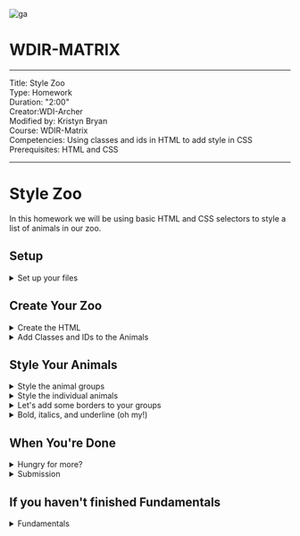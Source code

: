 ![ga](http://mobbook.generalassemb.ly/ga_cog.png)

# WDIR-MATRIX

---
Title: Style Zoo <br>
Type: Homework<br>
Duration: "2:00"<br>
Creator:WDI-Archer<br>
    Modified by: Kristyn Bryan<br>
    Course: WDIR-Matrix<br>
Competencies: Using classes and ids in HTML to add style in CSS  <br>
Prerequisites: HTML and CSS <br>

---

# Style Zoo

In this homework we will be using basic HTML and CSS selectors to style a list of animals in our zoo.

## Setup
<details><summary>Set up your files</summary>
1. Make a file inside your `homework` folder for w01d03 called `index.html`.<br> 
2. Write all of your HTML in `index.html`. <br> 
3. Create another file inside this same folder called `style.css`.<br> 
4. Connect the CSS file to your HTML file.<br> 
5. Write all of your styling code inside this file.<br> 

<details><summary>Need a refresher on how to connect your CSS to your HTML?</summary>
   - Place a link tag inside the `head` section of your HTML file that refers to your css file:    
    `<link rel="stylesheet" href="style.css">`
</details>
</details>

## Create Your Zoo

<details><summary>Create the HTML</summary>

- Make a list of animals!
- Create an HTML file with a boilerplate.
- Add an unordered list of the following animals:  
    1. mouse  
    2. canary  
    3. penguin  
    4. salmon  
    5. cat  
    6. goldfish  
    7. dog  
    8. sheep  
    9. parakeet  
    10. tuna  

<hr>
&#x1F534; **Commit your work.** <br>
The commit message should read: <br>
"1st commit -  initial HTML setup".
<hr>

</details>


<details><summary>Add Classes and IDs to the Animals</summary>

Based on your knowledge of these animals, assign the following:

1. Class `mammal` to all the mammals.
2. Class `bird` to all the birds.
3. Class `fish` to all the fish.
4. ID of the name of the animal to each of the animals (ex: `<li class="fish" id="tuna">tuna</li>`)

<hr>
&#x1F534; **Commit your work.** <br>
The commit message should read: <br>
"2nd commit -  classes and IDs added to HTML".
<hr>

</details>

## Style Your Animals

<details><summary>Style the animal groups</summary>

1. Create a css file (name it `style.css`) and connect it to your html document
1. Make all the text of the mammals red
1. Make all the text of the birds blue
1. Make all the text of the fish orange

    <details><summary>What yours should look like</summary>
    ![Answer1](http://i.imgur.com/jkCG6id.png)
    </details>

<hr>
&#x1F534; **Commit your work.** <br>
The commit message should read: <br>
"3rd commit -  added styling to classes".
<hr>

</details>

<details><summary>Style the individual animals</summary>

- Add a **background color** to the following animals:

1. mouse: lightgray 
1. canary: orangeRed  
1. penguin: black 
1. salmon: salmon
1. cat: sienna 
1. goldfish: gold 
1. dog: tan 
1. sheep: steelBlue 
1. parakeet: lime 
1. tuna: purple 

    <details><summary>What yours should look like</summary>
    ![Answer2](http://i.imgur.com/fMfxMbu.png)
    </details>

<hr>
&#x1F534; **Commit your work.** <br>
The commit message should read: <br>
"4th commit - added styling to ids".
<hr>

</details>

<details><summary>Let's add some borders to your groups</summary>

1. Add a margin of 10px to all of the `li`s

In addition, add a border (5px solid) with the specified color to your classes:

1. mammal - PaleVioletRed
1. bird - CornflowerBlue
1. fish - DarkSlateGray

    <details><summary>What yours should look like</summary>
    ![Answer3](http://i.imgur.com/jQoE9dw.png)
    </details>
  
<hr>
&#x1F534; **Commit your work.** <br>
The commit message should read: <br>
"5th commit - styled borders".
<hr>

</details>

<details><summary>Bold, italics, and underline (oh my!)</summary>

1. Make the mammals bold
1. Make the birds italic
1. Make the fish underlined
1. Strikethrough your least favorite animal on the list. 
    <details><summary>What yours should look like</summary>
        ![Answer4](http://i.imgur.com/13TCWa5.png)
    </details>
    
    <hr>
&#x1F534; **Commit your work.** <br>
The commit message should read: <br>
"6th commit -  bold, italics, underlining, and strikeout".
<hr>

</details>

## When You're Done

<details><summary>Hungry for more?</summary>
- Finish your lab from today!
https://github.com/ga-students/wdi-remote-matrix/tree/master/unit_1/w1d3/student_labs
</details>

<details><summary>Submission</summary>
 - Inside this folder (w01d03/homework), you should now have a file called `index.html` and a file called `style.css`.
 - You should have been adding and committing along the way, but please type `git status` one last time to make sure that everything is commited. If it's not, please commit. 
 - Push your work to your github repo `git push origin master`
 - Follow the instructions for submitting homework, found in [the wiki](https://github.com/ga-students/wdi-remote-matrix/wiki/Homework-Submission)
</details>


## If you haven't finished Fundamentals
<details><summary>Fundamentals</summary>
 - Tonight is a light homework night.
 - You have to finish 2 units tonight. It's important to be completely done with Unit 8 (get higher than 70% on the quiz at the end of the section) and complete Units 9 & 10 by tonight. Even if you have not completed prior units, focus on Unit 8, Unit 9 and Unit 10 tonight. 
 - If you **only** have Units 10 and 11 left, you can finish it up tonight and submit that link to your Memory Game!
</details>
